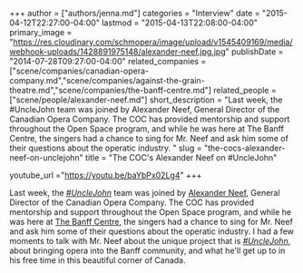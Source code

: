 +++
author = ["authors/jenna.md"]
categories = "Interview"
date = "2015-04-12T22:27:00-04:00"
lastmod = "2015-04-13T22:08:00-04:00"
primary_image = "https://res.cloudinary.com/schmopera/image/upload/v1545409169/media/webhook-uploads/1428891975148/alexander-neef.jpg.jpg"
publishDate = "2014-07-28T09:27:00-04:00"
related_companies = ["scene/companies/canadian-opera-company.md","scene/companies/against-the-grain-theatre.md","scene/companies/the-banff-centre.md"]
related_people = ["scene/people/alexander-neef.md"]
short_description = "Last week, the #UncleJohn team was joined by Alexander Neef, General Director of the Canadian Opera Company. The COC has provided mentorship and support throughout the Open Space program, and while he was here at The Banff Centre, the singers had a chance to sing for Mr. Neef and ask him some of their questions about the operatic industry. "
slug = "the-cocs-alexander-neef-on-unclejohn"
title = "The COC&#039;s Alexander Neef on #UncleJohn"

youtube_url ="https://youtu.be/baYbPx02Lg4"
+++

Last week, the [_#UncleJohn_](http://www.banffcentre.ca/event/6504/unclejohn?d=2014-08-01+19:30) team was joined by [Alexander Neef](http://www.coc.ca/AboutTheCOC/AlexanderNeef.aspx), General Director of the Canadian Opera Company. The COC has provided mentorship and support throughout the Open Space program, and while he was here at [The Banff Centre](http://www.banffcentre.ca/event/6504/unclejohn?d=2014-08-01+19:30), the singers had a chance to sing for Mr. Neef and ask him some of their questions about the operatic industry. I had a few moments to talk with Mr. Neef about the unique project that is [_#UncleJohn_](http://atg.schmopera.com/), about bringing opera into the Banff community, and what he'll get up to in his free time in this beautiful corner of Canada.

